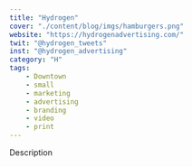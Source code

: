 ```yaml
---
title: "Hydrogen"
cover: "./content/blog/imgs/hamburgers.png"
website: "https://hydrogenadvertising.com/"
twit: "@hydrogen_tweets"
inst: "@hydrogen_advertising"
category: "H"
tags:
    - Downtown
    - small
    - marketing
    - advertising
    - branding
    - video
    - print
---
```


Description
